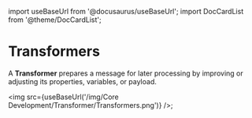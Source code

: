 import useBaseUrl from '@docusaurus/useBaseUrl';
import DocCardList from '@theme/DocCardList';

# Transformers

A **Transformer** prepares a message for later processing by improving or adjusting its properties, variables, or payload.

<img src={useBaseUrl('/img/Core Development/Transformer/Transformers.png')} />;


<DocCardList />